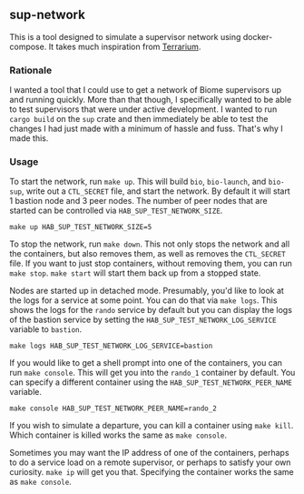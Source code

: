 ## sup-network

This is a tool designed to simulate a supervisor network using docker-compose.
It takes much inspiration from
[Terrarium](https://github.com/christophermaier/terrarium).

### Rationale
I wanted a tool that I could use to get a network of Biome supervisors up and
running quickly. More than that though, I specifically wanted to be able to
test supervisors that were under active development. I wanted to run `cargo
build` on the `sup` crate and then immediately be able to test the changes
I had just made with a minimum of hassle and fuss. That's why I made this.

### Usage
To start the network, run `make up`. This will build `bio`, `bio-launch`, and
`bio-sup`, write out a `CTL_SECRET` file, and start the network. By default it
will start 1 bastion node and 3 peer nodes. The number of peer nodes that are
started can be controlled via `HAB_SUP_TEST_NETWORK_SIZE`.

```
make up HAB_SUP_TEST_NETWORK_SIZE=5
```

To stop the network, run `make down`. This not only stops the network and all
the containers, but also removes them, as well as removes the `CTL_SECRET`
file. If you want to just stop containers, without removing them, you can run
`make stop`. `make start` will start them back up from a stopped state.

Nodes are started up in detached mode. Presumably, you'd like to look at the
logs for a service at some point. You can do that via `make logs`. This shows
the logs for the `rando` service by default but you can display the logs of the
bastion service by setting the `HAB_SUP_TEST_NETWORK_LOG_SERVICE` variable to
`bastion`.

```
make logs HAB_SUP_TEST_NETWORK_LOG_SERVICE=bastion
```

If you would like to get a shell prompt into one of the containers, you can run
`make console`. This will get you into the `rando_1` container by default. You
can specify a different container using the `HAB_SUP_TEST_NETWORK_PEER_NAME`
variable.

```
make console HAB_SUP_TEST_NETWORK_PEER_NAME=rando_2
```

If you wish to simulate a departure, you can kill a container using `make
kill`. Which container is killed works the same as `make console`.

Sometimes you may want the IP address of one of the containers, perhaps to do
a service load on a remote supervisor, or perhaps to satisfy your own
curiosity. `make ip` will get you that. Specifying the container works the same
as `make console`.
